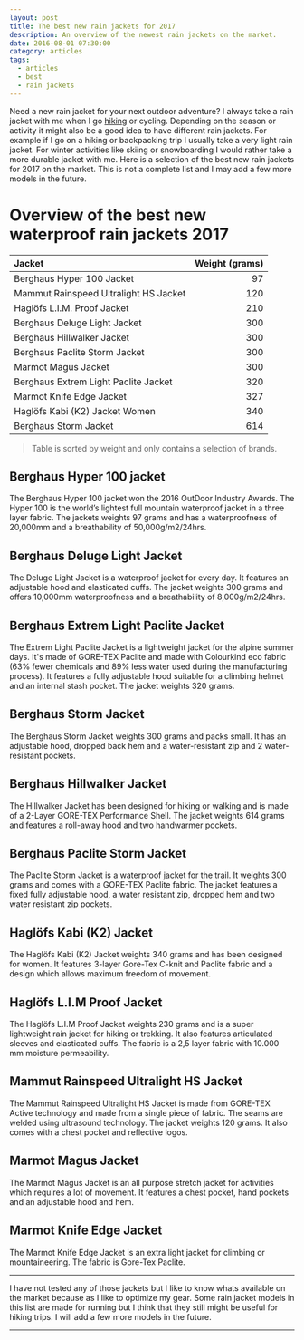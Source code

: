 ```yaml
---
layout: post
title: The best new rain jackets for 2017
description: An overview of the newest rain jackets on the market.
date: 2016-08-01 07:30:00
category: articles
tags:
  - articles
  - best
  - rain jackets
---
```

Need a new rain jacket for your next outdoor adventure? I always take a rain jacket with me when I go [hiking](http://www.hikeventures.com/destinations/) or cycling. Depending on the season or activity it might also be a good idea to have different rain jackets. For example if I go on a hiking or backpacking trip I usually take a very light rain jacket. For winter activities like skiing or snowboarding I would rather take a more durable jacket with me.
Here is a selection of the best new rain jackets for 2017 on the market. This is not a complete list and I may add a few more models in the future.

<!--more-->

# Overview of the best new waterproof rain jackets 2017

|Jacket | Weight (grams) |
|:---|---:|
|Berghaus Hyper 100 Jacket | 97 |
| Mammut Rainspeed Ultralight HS Jacket | 120 |
|Haglöfs L.I.M. Proof Jacket | 210|
|Berghaus Deluge Light Jacket | 300 |
|Berghaus Hillwalker Jacket | 300 |
|Berghaus Paclite Storm Jacket | 300 |
|Marmot Magus Jacket| 300 |
|Berghaus Extrem Light Paclite Jacket | 320 |
|Marmot Knife Edge Jacket| 327 |
|Haglöfs Kabi (K2) Jacket Women |340|
|Berghaus Storm Jacket| 614 |

> Table is sorted by weight and only contains a selection of brands.

## Berghaus Hyper 100 jacket
The Berghaus Hyper 100 jacket won the 2016 OutDoor Industry Awards. The Hyper 100 is the world’s lightest full mountain waterproof jacket in a three layer fabric. The jackets weights 97 grams and has a waterproofness of 20,000mm and a breathability of 50,000g/m2/24hrs.

## Berghaus Deluge Light Jacket
The Deluge Light Jacket is a waterproof jacket for every day. It features an adjustable hood and elasticated cuffs. The jacket weights 300 grams and offers 10,000mm waterproofness and a breathability of 8,000g/m2/24hrs.

## Berghaus Extrem Light Paclite Jacket
The Extrem Light Paclite Jacket is a lightweight jacket for the alpine summer days. It's made of GORE-TEX Paclite and made with Colourkind eco fabric (63% fewer chemicals and 89% less water used during the manufacturing process). It features a fully adjustable hood suitable for a climbing helmet and an internal stash pocket. The jacket weights 320 grams.

## Berghaus Storm Jacket
The Berghaus Storm Jacket weights 300 grams and packs small. It has an adjustable hood, dropped back hem and a water-resistant zip and 2 water-resistant pockets.

## Berghaus Hillwalker Jacket
The Hillwalker Jacket has been designed for hiking or walking and is made of a 2-Layer GORE-TEX Performance Shell. The jacket weights 614 grams and features a roll-away hood and two handwarmer pockets.

## Berghaus Paclite Storm Jacket
The Paclite Storm Jacket is a waterproof jacket for the trail. It weights 300 grams and comes with a GORE-TEX Paclite fabric. The jacket features a fixed fully adjustable hood, a water resistant zip, dropped hem and two water resistant zip pockets.

## Haglöfs Kabi (K2) Jacket
The Haglöfs Kabi (K2) Jacket weights 340 grams and has been designed for women. It features 3-layer Gore-Tex C-knit and Paclite fabric and a design which allows maximum freedom of movement.

## Haglöfs L.I.M Proof Jacket
The Haglöfs L.I.M Proof Jacket weights 230 grams and is a super lightweight rain jacket for hiking or trekking. It also features articulated sleeves and elasticated cuffs. The fabric is a 2,5 layer fabric with 10.000 mm moisture permeability.

## Mammut Rainspeed Ultralight HS Jacket

The Mammut Rainspeed Ultralight HS Jacket is made from GORE-TEX Active technology and made from a single piece of fabric. The seams are welded using ultrasound technology. The jacket weights 120 grams. It also comes with a chest pocket and reflective logos.

## Marmot Magus Jacket
The Marmot Magus Jacket is an all purpose stretch jacket for activities which requires a lot of movement. It features a chest pocket, hand pockets and an adjustable hood and hem.

## Marmot Knife Edge Jacket
The Marmot Knife Edge Jacket is an extra light jacket for climbing or mountaineering. The fabric is Gore-Tex Paclite.

---

I have not tested any of those jackets but I like to know whats available on the market because as I like to optimize my gear. Some rain jacket models in this list are made for running but I think that they still might be useful for hiking trips. I will add a few more models in the future.

---

<script type="text/javascript">
amzn_assoc_placement = "adunit0";
amzn_assoc_search_bar = "false";
amzn_assoc_tracking_id = "hikeve-20";
amzn_assoc_search_bar_position = "top";
amzn_assoc_ad_mode = "search";
amzn_assoc_ad_type = "smart";
amzn_assoc_marketplace = "amazon";
amzn_assoc_region = "US";
amzn_assoc_title = "Search Results from Amazon";
amzn_assoc_default_search_phrase = "hiking";
amzn_assoc_default_category = "Books";
amzn_assoc_linkid = "7922fa089d307bdc80cd95b1a56dcdf7";
</script>
<script src="//z-na.amazon-adsystem.com/widgets/onejs?MarketPlace=US"></script>

